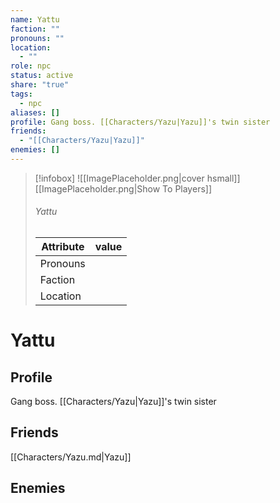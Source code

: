 ```yaml
---
name: Yattu
faction: ""
pronouns: ""
location:
  - ""
role: npc
status: active
share: "true"
tags:
  - npc
aliases: []
profile: Gang boss. [[Characters/Yazu|Yazu]]'s twin sister
friends:
  - "[[Characters/Yazu|Yazu]]"
enemies: []
---
```



> [!infobox]
> ![[ImagePlaceholder.png|cover hsmall]]
> [[ImagePlaceholder.png|Show To Players]]
> ###### Yattu
> Attribute |  value |
> ---|---|
> Pronouns | 
> Faction | 
> Location |  |


# Yattu
## Profile
Gang boss. [[Characters/Yazu|Yazu]]'s twin sister

## Friends
[[Characters/Yazu.md|Yazu]]

## Enemies



